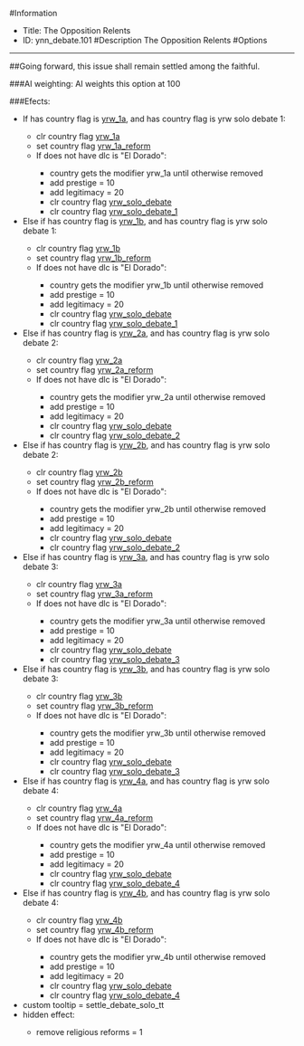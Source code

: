 #Information
 - Title: The Opposition Relents
 - ID: ynn_debate.101
#Description
The Opposition Relents
#Options

___
##Going forward, this issue shall remain settled among the faithful.

###AI weighting:
AI weights this option at 100


###Efects:<ul><li>If has country flag is [yrw_1a](../flags/yrw_1a.md), and  has country flag is yrw solo debate 1:</li><ul><li>clr country flag [yrw_1a](../flags/yrw_1a.md)</li><li>set country flag [yrw_1a_reform](../flags/yrw_1a_reform.md)</li><li>If does not have dlc is "El Dorado":</li><ul><li>country gets the modifier yrw_1a until otherwise removed</li><li>add prestige = 10</li><li>add legitimacy = 20</li><li>clr country flag [yrw_solo_debate](../flags/yrw_solo_debate.md)</li><li>clr country flag [yrw_solo_debate_1](../flags/yrw_solo_debate_1.md)</li></ul></ul><li>Else if has country flag is [yrw_1b](../flags/yrw_1b.md), and  has country flag is yrw solo debate 1:</li><ul><li>clr country flag [yrw_1b](../flags/yrw_1b.md)</li><li>set country flag [yrw_1b_reform](../flags/yrw_1b_reform.md)</li><li>If does not have dlc is "El Dorado":</li><ul><li>country gets the modifier yrw_1b until otherwise removed</li><li>add prestige = 10</li><li>add legitimacy = 20</li><li>clr country flag [yrw_solo_debate](../flags/yrw_solo_debate.md)</li><li>clr country flag [yrw_solo_debate_1](../flags/yrw_solo_debate_1.md)</li></ul></ul><li>Else if has country flag is [yrw_2a](../flags/yrw_2a.md), and  has country flag is yrw solo debate 2:</li><ul><li>clr country flag [yrw_2a](../flags/yrw_2a.md)</li><li>set country flag [yrw_2a_reform](../flags/yrw_2a_reform.md)</li><li>If does not have dlc is "El Dorado":</li><ul><li>country gets the modifier yrw_2a until otherwise removed</li><li>add prestige = 10</li><li>add legitimacy = 20</li><li>clr country flag [yrw_solo_debate](../flags/yrw_solo_debate.md)</li><li>clr country flag [yrw_solo_debate_2](../flags/yrw_solo_debate_2.md)</li></ul></ul><li>Else if has country flag is [yrw_2b](../flags/yrw_2b.md), and  has country flag is yrw solo debate 2:</li><ul><li>clr country flag [yrw_2b](../flags/yrw_2b.md)</li><li>set country flag [yrw_2b_reform](../flags/yrw_2b_reform.md)</li><li>If does not have dlc is "El Dorado":</li><ul><li>country gets the modifier yrw_2b until otherwise removed</li><li>add prestige = 10</li><li>add legitimacy = 20</li><li>clr country flag [yrw_solo_debate](../flags/yrw_solo_debate.md)</li><li>clr country flag [yrw_solo_debate_2](../flags/yrw_solo_debate_2.md)</li></ul></ul><li>Else if has country flag is [yrw_3a](../flags/yrw_3a.md), and  has country flag is yrw solo debate 3:</li><ul><li>clr country flag [yrw_3a](../flags/yrw_3a.md)</li><li>set country flag [yrw_3a_reform](../flags/yrw_3a_reform.md)</li><li>If does not have dlc is "El Dorado":</li><ul><li>country gets the modifier yrw_3a until otherwise removed</li><li>add prestige = 10</li><li>add legitimacy = 20</li><li>clr country flag [yrw_solo_debate](../flags/yrw_solo_debate.md)</li><li>clr country flag [yrw_solo_debate_3](../flags/yrw_solo_debate_3.md)</li></ul></ul><li>Else if has country flag is [yrw_3b](../flags/yrw_3b.md), and  has country flag is yrw solo debate 3:</li><ul><li>clr country flag [yrw_3b](../flags/yrw_3b.md)</li><li>set country flag [yrw_3b_reform](../flags/yrw_3b_reform.md)</li><li>If does not have dlc is "El Dorado":</li><ul><li>country gets the modifier yrw_3b until otherwise removed</li><li>add prestige = 10</li><li>add legitimacy = 20</li><li>clr country flag [yrw_solo_debate](../flags/yrw_solo_debate.md)</li><li>clr country flag [yrw_solo_debate_3](../flags/yrw_solo_debate_3.md)</li></ul></ul><li>Else if has country flag is [yrw_4a](../flags/yrw_4a.md), and  has country flag is yrw solo debate 4:</li><ul><li>clr country flag [yrw_4a](../flags/yrw_4a.md)</li><li>set country flag [yrw_4a_reform](../flags/yrw_4a_reform.md)</li><li>If does not have dlc is "El Dorado":</li><ul><li>country gets the modifier yrw_4a until otherwise removed</li><li>add prestige = 10</li><li>add legitimacy = 20</li><li>clr country flag [yrw_solo_debate](../flags/yrw_solo_debate.md)</li><li>clr country flag [yrw_solo_debate_4](../flags/yrw_solo_debate_4.md)</li></ul></ul><li>Else if has country flag is [yrw_4b](../flags/yrw_4b.md), and  has country flag is yrw solo debate 4:</li><ul><li>clr country flag [yrw_4b](../flags/yrw_4b.md)</li><li>set country flag [yrw_4b_reform](../flags/yrw_4b_reform.md)</li><li>If does not have dlc is "El Dorado":</li><ul><li>country gets the modifier yrw_4b until otherwise removed</li><li>add prestige = 10</li><li>add legitimacy = 20</li><li>clr country flag [yrw_solo_debate](../flags/yrw_solo_debate.md)</li><li>clr country flag [yrw_solo_debate_4](../flags/yrw_solo_debate_4.md)</li></ul></ul><li>custom tooltip = settle_debate_solo_tt</li><li>hidden effect:</li><ul><li>remove religious reforms = 1</li></ul></ul>
